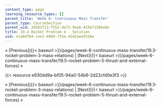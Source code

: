 ```yaml
---
content_type: page
learning_resource_types: []
parent_title: 'Week 6: Continuous Mass Transfer'
parent_type: CourseSection
parent_uid: 28d93f13-f552-de72-9aab-415b7158be8e
title: 19.4 Rocket Problem 4 - Solution
uid: e1a8df04-cee1-4060-755e-4242aee931be
---
```


« [Previous]({{< baseurl >}}/pages/week-6-continuous-mass-transfer/19.3-rocket-problem-3-mass-relations) | [Next]({{< baseurl >}}/pages/week-6-continuous-mass-transfer/19.5-rocket-problem-5-thrust-and-external-forces) »

{{< resource e930dd9a-bf05-94a0-54b6-2d22cfd0e3f3 >}}

« [Previous]({{< baseurl >}}/pages/week-6-continuous-mass-transfer/19.3-rocket-problem-3-mass-relations) | [Next]({{< baseurl >}}/pages/week-6-continuous-mass-transfer/19.5-rocket-problem-5-thrust-and-external-forces) »